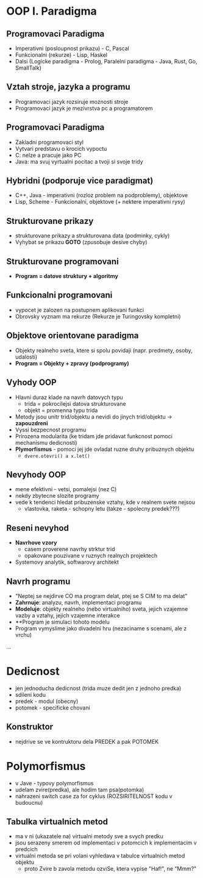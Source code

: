 # OOP I. Paradigma

## Programovaci Paradigma
- Imperativni (posloupnost prikazu) - C, Pascal
- Funkcionalni (rekurze) - Lisp, Haskel
- Dalsi (Logicke paradigma - Prolog, Paralelni paradigma - Java, Rust, Go, SmallTalk)

## Vztah stroje, jazyka a programu
- Programovaci jazyk rozsiruje moznosti stroje
- Programovaci jazyk je mezivrstva pc a programatorem

## Programovaci Paradigma
- Zakladni programovaci styl
- Vytvari predstavu o krocich vypoctu
- C: nelze a pracuje jako PC
- Java: ma svuj vyrtualni pocitac a tvoji si svoje tridy

## Hybridni (podporuje vice paradigmat)
- C++, Java - imperativni (rozloz problem na podproblemy), objektove
- Lisp, Scheme - Funkcionalni, objektove (+ nektere imperativni rysy)

## Strukturovane prikazy
- strukturovane prikazy a strukturovana data (podminky, cykly)
- Vyhybat se prikazu **GOTO** (zpusobuje desive chyby)

## Strukturovane programovani
- **Program = datove struktury + algoritmy**

## Funkcionalni programovani
- vypocet je zalozen na postupnem aplikovani funkci
- Obrovsky vyznam ma rekurze (Rekurze je Turingovsky kompletni)


## Objektove orientovane paradigma
- Objekty realneho sveta, ktere si spolu povidaji (napr. predmety, osoby, udalosti)
- **Program = Objekty + zpravy (podprogramy)**

## Vyhody OOP
- Hlavni duraz klade na navrh datovych typu
    * trida = pokrocilejsi datova strukturovane
    * objekt = promenna typu trida
- Metody jsou unitr trid/objektu a nevidi do jinych trid/objektu -> **zapouzdreni**
- Vyssi bezpecnost programu
- Prirozena modularita (ke tridam jde pridavat funkcnost pomoci mechanismu dedicnosti)
- **Plymorfismus** - pomoci jej jde ovladat ruzne druhy pribuznych objektu
    * ```dvere.otevri() a x.let()```

## Nevyhody OOP
- mene efektivni - vetsi, pomalejsi (nez C)
- nekdy zbytecne slozite programy
- vede k tendenci hledat pribuzenske vztahy, kde v realnem svete nejsou
    * vlastovka, raketa - schopny letu (takze - spolecny predek???)

## Reseni nevyhod 
- **Navrhove vzory**
    * casem proverene navrhy strktur trid
    * opakovane pouzivane v ruznych realnych projektech
- Systemovy analytik, softwarovy architekt

## Navrh programu
- "Neptej se nejdirve CO ma program delat, ptej se S CIM to ma delat"
- **Zahrnuje**: analyzu, navrh, implementaci programu
- **Modeluje**: objekty realneho (nebo virtualniho) sveta, jejich vzajemne vazby a vztahy, jejich vzajemne interakce
- **Program je simulaci tohoto modelu
- Program vymyslime jako divadelni hru (nezaciname s scenami, ale z vrchu)

...

# Dedicnost
- jen jednoducha dedicnost (trida muze dedit jen z jednoho predka)
- sdileni kodu
- predek - modul (obecny)
- potomek - specificke chovani

## Konstruktor
- nejdrive se ve kontruktoru dela PREDEK a pak POTOMEK

# Polymorfismus
- v Jave - typovy polymorfismus
- udelam zvire(predka), ale hodim tam psa(potomka)
- nahrazeni switch case za for cyklus (ROZSIRITELNOST kodu v budoucnu)

## Tabulka virtualnich metod
- ma v ni (ukazatele na) virtualni metody sve a svych predku
- jsou serazeny smerem od implementaci v potomcich k implementacim v predcich
- virtualni metoda se pri volani vyhledava v tabulce virtualnich metod objektu
    - proto Zvire b zavola metodu ozviSe, ktera vypise "Haf!", ne "Mmm?"
